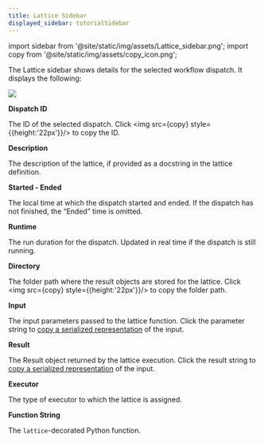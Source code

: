 ```yaml
---
title: Lattice Sidebar
displayed_sidebar: tutorialSidebar
---
```

import sidebar from '@site/static/img/assets/Lattice_sidebar.png';
import copy from '@site/static/img/assets/copy_icon.png';


The Lattice sidebar shows details for the selected workflow dispatch. It displays the following:

<img src={sidebar}/>

**Dispatch ID**

The ID of the selected dispatch. Click <img src={copy} style={{height:'22px'}}/> to copy the ID.

**Description**

The description of the lattice, if provided as a docstring in the lattice definition.

**Started - Ended**

The local time at which the dispatch started and ended. If the dispatch has not finished, the “Ended” time is omitted.

**Runtime**

The run duration for the dispatch. Updated in real time if the dispatch is still running.

**Directory**

The folder path where the result objects are stored for the lattice. Click <img src={copy} style={{height:'22px'}}/> to copy the folder path.

**Input**

The input parameters passed to the lattice function. Click the parameter string to [copy a serialized representation](/docs/user-documentation/user-interface/copying-python) of the input.


**Result**

The Result object returned by the lattice execution. Click the result string to [copy a serialized representation](/docs/user-documentation/user-interface/copying-python) of the input.

**Executor**

The type of executor to which the lattice is assigned.

**Function String**

The `lattice`-decorated Python function.